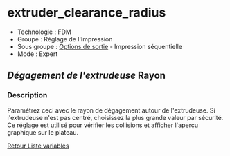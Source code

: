 # extruder_clearance_radius

* Technologie : FDM
* Groupe : Réglage de l'Impression 
* Sous groupe : [Options de sortie](../print_settings/print_settings.md#options-de-sortie) - Impression séquentielle
* Mode : Expert

## *Dégagement de l'extrudeuse* Rayon

### Description

Paramétrez ceci avec le rayon de dégagement autour de l'extrudeuse.
Si l'extrudeuse n'est pas centré, choisissez la plus grande valeur par sécurité.
Ce réglage est utilisé pour vérifier les collisions et afficher l'aperçu graphique sur le plateau.

[Retour Liste variables](variable_list.md)